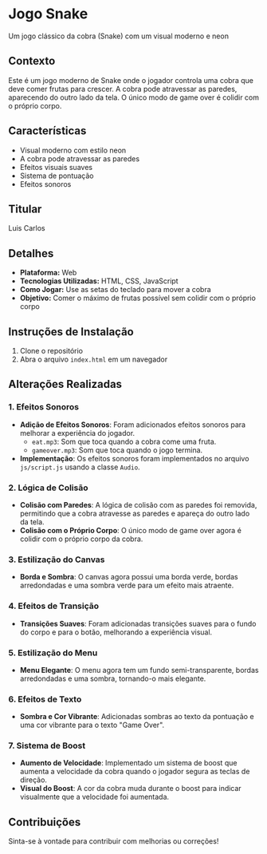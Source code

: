 # Jogo Snake
Um jogo clássico da cobra (Snake) com um visual moderno e neon

## Contexto
Este é um jogo moderno de Snake onde o jogador controla uma cobra que deve comer frutas para crescer. A cobra pode atravessar as paredes, aparecendo do outro lado da tela. O único modo de game over é colidir com o próprio corpo.

## Características
- Visual moderno com estilo neon
- A cobra pode atravessar as paredes
- Efeitos visuais suaves
- Sistema de pontuação
- Efeitos sonoros

## Titular
Luis Carlos

## Detalhes
- **Plataforma:** Web
- **Tecnologias Utilizadas:** HTML, CSS, JavaScript
- **Como Jogar:** Use as setas do teclado para mover a cobra
- **Objetivo:** Comer o máximo de frutas possível sem colidir com o próprio corpo

## Instruções de Instalação
1. Clone o repositório
2. Abra o arquivo `index.html` em um navegador

## Alterações Realizadas

### 1. Efeitos Sonoros
- **Adição de Efeitos Sonoros**: Foram adicionados efeitos sonoros para melhorar a experiência do jogador.
  - `eat.mp3`: Som que toca quando a cobra come uma fruta.
  - `gameover.mp3`: Som que toca quando o jogo termina.
- **Implementação**: Os efeitos sonoros foram implementados no arquivo `js/script.js` usando a classe `Audio`.

### 2. Lógica de Colisão
- **Colisão com Paredes**: A lógica de colisão com as paredes foi removida, permitindo que a cobra atravesse as paredes e apareça do outro lado da tela.
- **Colisão com o Próprio Corpo**: O único modo de game over agora é colidir com o próprio corpo da cobra.

### 3. Estilização do Canvas
- **Borda e Sombra**: O canvas agora possui uma borda verde, bordas arredondadas e uma sombra verde para um efeito mais atraente.

### 4. Efeitos de Transição
- **Transições Suaves**: Foram adicionadas transições suaves para o fundo do corpo e para o botão, melhorando a experiência visual.

### 5. Estilização do Menu
- **Menu Elegante**: O menu agora tem um fundo semi-transparente, bordas arredondadas e uma sombra, tornando-o mais elegante.

### 6. Efeitos de Texto
- **Sombra e Cor Vibrante**: Adicionadas sombras ao texto da pontuação e uma cor vibrante para o texto "Game Over".

### 7. Sistema de Boost
- **Aumento de Velocidade**: Implementado um sistema de boost que aumenta a velocidade da cobra quando o jogador segura as teclas de direção.
- **Visual do Boost**: A cor da cobra muda durante o boost para indicar visualmente que a velocidade foi aumentada.

## Contribuições
Sinta-se à vontade para contribuir com melhorias ou correções!
